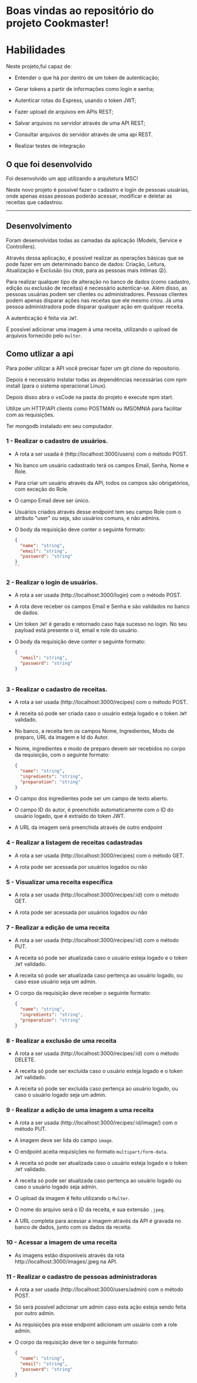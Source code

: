 # Boas vindas ao repositório do projeto Cookmaster!


# Habilidades

Neste projeto,fui capaz de:

- Entender o que há por dentro de um token de autenticação;

- Gerar tokens a partir de informações como login e senha;

- Autenticar rotas do Express, usando o token JWT;

- Fazer upload de arquivos em APIs REST;

- Salvar arquivos no servidor através de uma API REST;

- Consultar arquivos do servidor através de uma api REST.

- Realizar testes de integração


## O que foi desenvolvido

Foi desenvolvido um app utilizando a arquitetura MSC!

Neste novo projeto é possível fazer o cadastro e login de pessoas usuárias, onde apenas essas pessoas poderão acessar, modificar e deletar as receitas que cadastrou.

---

## Desenvolvimento

Foram desenvolvidas todas as camadas da aplicação (Models, Service e Controllers).

Através dessa aplicação, é possível realizar as operações básicas que se pode fazer em um determinado banco de dados: Criação, Leitura, Atualização e Exclusão (ou `CRUD`, para as pessoas mais íntimas 😜).

Para realizar qualquer tipo de alteração no banco de dados (como cadastro, edição ou exclusão de receitas) é necessário autenticar-se. Além disso, as pessoas usuárias podem ser clientes ou administradores. Pessoas clientes podem apenas disparar ações nas receitas que ele mesmo criou. Já uma pessoa administradora pode disparar qualquer ação em qualquer receita.

A autenticação é feita via `JWT`.

É possível adicionar uma imagem à uma receita, utilizando o upload de arquivos fornecido pelo `multer`.

## Como utlizar a api

Para poder utilizar a API você precisar fazer um git clone do repositorio.

Depois é necessário instalar todas as dependências necessárias com npm install (para o sistema operacional Linux).

Depois disso abra o vsCode na pasta do projeto e execute npm start.

Utilize um HTTP/API clients como POSTMAN ou IMSOMNIA para facilitar com as requisições.

Ter mongodb instalado em seu computador.

### 1 - Realizar o cadastro de usuários.

- A rota a ser usada é (http://localhost:3000/users) com o método POST.

- No banco um usuário cadastrado terá os campos Email, Senha, Nome e Role.

- Para criar um usuário através da API, todos os campos são obrigatórios, com exceção do Role.

- O campo Email deve ser único.

- Usuários criados através desse endpoint tem seu campo Role com o atributo "user" ou seja, são usuários comuns, e não admins.

- O body da requisição deve conter o seguinte formato:

  ```json
  {
    "name": "string",
    "email": "string",
    "password": "string"
  }
  ``

### 2 - Realizar o login de usuários.

- A rota a ser usada (http://localhost:3000/login) com o método POST.

- A rota deve receber os campos Email e Senha e são validados no banco de dados.

- Um token `JWT` é gerado e retornado caso haja sucesso no login. No seu payload está presente o id, email e role do usuário.

- O body da requisição deve conter o seguinte formato:

  ```json
  {
    "email": "string",
    "password": "string"
  }
 

### 3 - Realizar o cadastro de receitas.

- A rota a ser usada (http://localhost:3000/recipes) com o método POST.

- A receita só pode ser criada caso o usuário esteja logado e o token `JWT` validado.

- No banco, a receita tem os campos Nome, Ingredientes, Modo de preparo, URL da imagem e Id do Autor.

- Nome, ingredientes e modo de preparo devem ser recebidos no corpo da requisição, com o seguinte formato:

  ```json
  {
    "name": "string",
    "ingredients": "string",
    "preparation": "string"
  }
  ```

- O campo dos ingredientes pode ser um campo de texto aberto.

- O campo ID do autor, é preenchido automaticamente com o ID do usuário logado, que é extraído do token JWT.

- A URL da imagem será preenchida através de outro endpoint


### 4 - Realizar a listagem de receitas cadastradas

- A rota a ser usada (http://localhost:3000/recipes) com o método GET.

- A rota pode ser acessada por usuários logados ou não

### 5 - Visualizar uma receita específica

- A rota a ser usada (http://localhost:3000/recipes/:id) com o método GET.

- A rota pode ser acessada por usuários logados ou não

### 7 - Realizar a edição de uma receita

- A rota a ser usada (http://localhost:3000/recipes/:id) com o método PUT.

- A receita só pode ser atualizada caso o usuário esteja logado e o token `JWT` validado.

- A receita só pode ser atualizada caso pertença ao usuário logado, ou caso esse usuário seja um admin.

- O corpo da requisição deve receber o seguinte formato:

  ```json
  {
    "name": "string",
    "ingredients": "string",
    "preparation": "string"
  }
  ```

### 8 - Realizar a exclusão de uma receita

- A rota a ser usada (http://localhost:3000/recipes/:id) com o método DELETE.

- A receita só pode ser excluída caso o usuário esteja logado e o token `JWT` validado.

- A receita só pode ser excluída caso pertença ao usuário logado, ou caso o usuário logado seja um admin.

### 9 - Realizar a adição de uma imagem a uma receita

- A rota a ser usada (http://localhost:3000/recipes/:id/image/) com o método PUT.

- A imagem deve ser lida do campo `image`.

- O endpoint aceita requisições no formato `multipart/form-data`.

- A receita só pode ser atualizada caso o usuário esteja logado e o token `JWT` validado.

- A receita só pode ser atualizada caso pertença ao usuário logado ou caso o usuário logado seja admin.

- O upload da imagem é feito utilizando o `Multer`.

- O nome do arquivo será o ID da receita, e sua extensão `.jpeg`.

- A URL completa para acessar a imagem através da API é gravada no banco de dados, junto com os dados da receita.

### 10 - Acessar a imagem de uma receita

- As imagens estão disponíveis através da rota http://localhost:3000/images/<id-da-receita>.jpeg na API.

### 11 - Realizar o cadastro de pessoas administradoras

- A rota a ser usada (http://localhost:3000/users/admin) com o método POST.

- Só será possível adicionar um admin caso esta ação esteja sendo feita por outro admin.

- As requisições pra esse endpoint adicionam um usuário com a role admin.

- O corpo da requisição deve ter o seguinte formato:

  ```json
  {
    "name": "string",
    "email": "string",
    "password": "string"
  }
  ```
